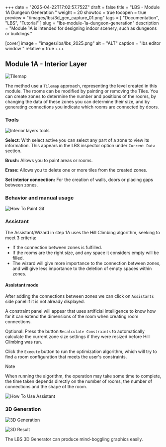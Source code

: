 +++
date = "2025-04-22T17:02:57.752Z"
draft = false
title = "LBS - Module 1A Dungeon Generation "
weight = 20
showtoc = true
tocopen = true
preview = "/images/lbs/3d_gen_capture_01.png"
tags = [ "Documentation", "LBS", "Tutorial" ]
slug = "lbs-module-1a-dungeon-generation"
description = "Module 1A is intended for designing indoor scenery, such as dungeons or buildings."

[cover]
image = "images/lbs/lbs_2025.png"
alt = "ALT"
caption = "lbs editor window "
relative = true
+++

<!-- ![alt text](/images/lbs/lbs_2025.png) -->

## Module 1A - Interior Layer


![Tilemap](/images/lbs/Step_1A_map_Info_01.png)


The method use a `Tilemap` approach, representing the level created in this module. The rooms can be modified by painting or removing the Tiles. You can create zones to determine the number and positions of the rooms, by changing the data of these zones you can determine their size, and by generating connections you indicate which rooms are connected by doors.

### Tools

![Interior layers tools](/images/lbs/step_1A_Info_01.png)


**Select:** With select active you can select any part of a zone to view its information. This appears in the LBS inspector option under `Current Data` section.

**Brush:** Allows you to paint areas or rooms.

**Erase:** Allows you to delete one or more tiles from the created zones.

**Set interior connection:** For the creation of walls, doors or placing gaps between zones.



### Behavior and manual usage



![How To Paint Gif](/images/lbs/select_and_paint_01.gif)

### Assistant

The Assistant/Wizard in step 1A uses the Hill Climbing algorithm, seeking to meet 3 criteria:
- If the connection between zones is fulfilled. 
- If the rooms are the right size, and any space it considers empty will be filled. 
- The wizard will give more importance to the connection between zones, and will give less importance to the deletion of empty spaces within zones.

#### Assistant mode

After adding the connections between zones we can click on `Assistants` side panel if it is not already displayed.

A constraint panel will appear that uses artificial intelligence to know how far it can extend the dimensions of the room when creating 
room connections.

Optional: Press the button `Recalculate Constraints` to automatically calculate the current zone size settings if they were resized before Hill Climbing was run.

Click the `Execute` button to run the optimization algorithm, which will try to find a room configuration that meets the user's constraints.

> [!NOTE]
> When running the algorithm, the operation may take some time to complete, the time taken depends directly on the number of rooms, the number of connections and the shape of the room.

![How To Use Assistant](/images/lbs/assitant_example_1a.gif)

### 3D Generation 

![3D Generation](/images/lbs/3d_generation_02.gif)





![3D Result](/images/lbs/3d_gen_capture_01.png)

The LBS 3D Generator can produce mind-boggling graphics easily. 